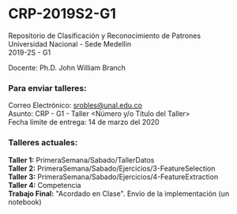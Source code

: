 # CRP-2019S2-G1

Repositorio de Clasificación y Reconocimiento de Patrones  
Universidad Nacional - Sede Medellin  
2019-2S - G1

Docente: Ph.D. John William Branch

### Para enviar talleres:  

Correo Electrónico: srobles@unal.edu.co  
Asunto: CRP - G1 - Taller <Número y/o Título del Taller>  
Fecha límite de entrega: 14 de marzo del 2020  

### Talleres actuales:  
**Taller 1:** PrimeraSemana/Sabado/TallerDatos  
**Taller 2:** PrimeraSemana/Sabado/Ejercicios/3-FeatureSelection  
**Taller 3:** PrimeraSemana/Sabado/Ejercicios/4-FeatureExtraction  
**Taller 4:** Competencia  
**Trabajo Final:** "Acordado en Clase". Envío de la implementación (un notebook)  